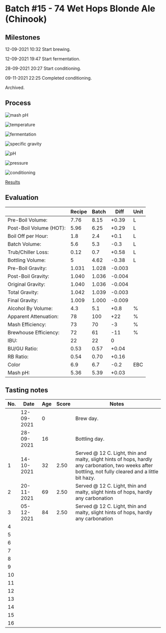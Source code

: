 # Batch #15 - 74 Wet Hops Blonde Ale (Chinook)

## Milestones

12-09-2021 10:32 Start brewing.

12-09-2021 19:47 Start fermentation.

28-09-2021 20:27 Start conditioning.

09-11-2021 22:25 Completed conditioning.

Archived.

## Process

![mash pH](mash_ph.png)

![temperature](temperature.png)

![fermentation](fermentation.png)

![specific gravity](gravity.png)

![pH](ph.png)

![pressure](pressure.png)

![conditioning](conditioning.png)

[Results](./Batch_15_results.pdf)

## Evaluation

|                         | Recipe | Batch | Diff   | Unit |
|-------------------------|--------|-------|--------|------|
| Pre-Boil Volume:        | 7.76   | 8.15  | +0.39  | L    |
| Post-Boil Volume (HOT): | 5.96   | 6.25  | +0.29  | L    |
| Boil Off per Hour:      | 1.8    | 2.4   | +0.1   | L    |
| Batch Volume:           | 5.6    | 5.3   | -0.3   | L    |
| Trub/Chiller Loss:      | 0.12   | 0.7   | +0.58  | L    |
| Bottling Volume:        | 5      | 4.62  | -0.38  | L    |
| Pre-Boil Gravity:       | 1.031  | 1.028 | -0.003 |      |
| Post-Boil Gravity:      | 1.040  | 1.036 | -0.004 |      |
| Original Gravity:       | 1.040  | 1.036 | -0.004 |      |
| Total Gravity:          | 1.042  | 1.039 | -0.003 |      |
| Final Gravity:          | 1.009  | 1.000 | -0.009 |      |
| Alcohol By Volume:      | 4.3    | 5.1   | +0.8   | %    |
| Apparent Attenuation:   | 78     | 100   | +22    | %    |
| Mash Efficiency:        | 73     | 70    | -3     | %    |
| Brewhouse Efficiency:   | 72     | 61    | -11    | %    |
| IBU:                    | 22     | 22    | 0      |      |
| BU/GU Ratio:            | 0.53   | 0.57  | +0.04  |      |
| RB Ratio:               | 0.54   | 0.70  | +0.16  |      |
| Color                   | 6.9    | 6.7   | -0.2   | EBC  |
| Mash pH:                | 5.36   | 5.39  | +0.03  |      |

## Tasting notes

| No. | Date       | Age | Score | Notes |
|-----|------------|-----|-------|-------|
|     | 12-09-2021 |   0 |       | Brew day. |
|     | 28-09-2021 |  16 |       | Bottling day. |
|   1 | 14-10-2021 |  32 |  2.50 | Served @ 12 C. Light, thin and malty, slight hints of hops, hardly any carbonation, two weeks after bottling, not fully cleared and a little bit hazy. |
|   2 | 20-11-2021 |  69 |  2.50 | Served @ 12 C. Light, thin and malty, slight hints of hops, hardly any carbonation |
|   3 | 05-12-2021 |  84 |  2.50 | Served @ 12 C. Light, thin and malty, slight hints of hops, hardly any carbonation |
|   4 |            |     |       |  |
|   5 |            |     |       |  |
|   6 |            |     |       |  |
|   7 |            |     |       |  |
|   8 |            |     |       |  |
|   9 |            |     |       |  |
|  10 |            |     |       |  |
|  11 |            |     |       |  |
|  12 |            |     |       |  |
|  13 |            |     |       |  |
|  14 |            |     |       |  |
|  15 |            |     |       |  |
|  16 |            |     |       |  |

